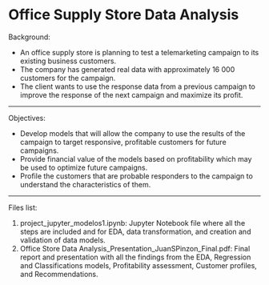 # Office Supply Store Data Analysis
Background:
* An office supply store is planning to test a telemarketing campaign to its existing business customers.
* The company has generated real data with approximately 16 000 customers for the campaign.
* The client wants to use the response data from a previous campaign to improve the response of the next campaign and maximize its profit.
***
Objectives:
* Develop models that will allow the company to use the results of the campaign to target responsive, profitable customers for future campaigns.
* Provide financial value of the models based on profitability which may be used to optimize future campaigns.
* Profile the customers that are probable responders to the campaign to understand the characteristics of them.
***
Files list:
1. project_jupyter_modelos1.ipynb: Jupyter Notebook file where all the steps are included and for EDA, data transformation, and creation and validation of data models.
2. Office Store Data Analysis_Presentation_JuanSPinzon_Final.pdf: Final report and presentation with all the findings from the EDA, Regression and Classifications models, Profitability assessment, Customer profiles, and Recommendations.
